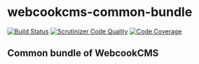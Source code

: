 # webcookcms-common-bundle

[![Build Status](https://travis-ci.org/ufik/webcookcms-common-bundle.svg?branch=master)](https://travis-ci.org/ufik/webcookcms-common-bundle)
[![Scrutinizer Code Quality](https://scrutinizer-ci.com/g/ufik/webcookcms-common-bundle/badges/quality-scommon.png?b=master)](https://scrutinizer-ci.com/g/ufik/webcookcms-common-bundle/?branch=master)
[![Code Coverage](https://scrutinizer-ci.com/g/ufik/webcookcms-common-bundle/badges/coverage.png?b=master)](https://scrutinizer-ci.com/g/ufik/webcookcms-common-bundle/?branch=master)

Common bundle of WebcookCMS
---


